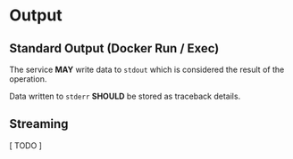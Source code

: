 # Output

## Standard Output (Docker Run / Exec)

The service **MAY** write data to `stdout` which is considered the result of the operation.

Data written to `stderr` **SHOULD** be stored as traceback details.

## Streaming

[ TODO ]
